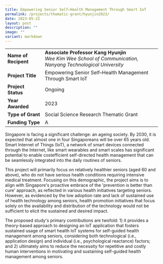```yaml
---
title: Empowering Senior Self–Health Management Through Smart IoT
permalink: /projects/thematic-grant/hyunjin2023/
date: 2023-05-22
layout: post
description: ""
image: ""
variant: markdown
---
```

|  |  |
|---|---|
| **Name of Recipent** | **Associate Professor Kang Hyunjin**<br>_Wee Kim Wee School of Communication, Nanyang Technological University_|
| **Project Title** | Empowering Senior Self–Health Management Through Smart IoT |
| **Project Status** | Ongoing |
| **Year Awarded** | 2023 |
| **Type of Grant** | Social Science Research Thematic Grant |
|**Funding Type** | A |

Singapore is facing a significant challenge: an ageing society. By 2030, it is expected that almost one in four Singaporeans will be over 65 years old. Smart Internet of Things (IoT), a network of smart devices connected through the Internet, like smart wearables and smart scales has significant potential to enable costefficient self-directed health management that can be seamlessly integrated into the
daily routines of seniors. 

This project will primarily focus on relatively healthier
seniors (aged 60 and above), who do not have serious health conditions requiring intensive medical treatment. Focusing on this demographic, the project aims is to align with Singapore's proactive embrace of the 'prevention is better than cure' approach, as reflected in various health initiatives targeting seniors. However, as evidenced by the low adoption rate and lack of sustained use of health technology among seniors, health promotion initiatives that focus solely on the availability and distribution of the technology would not be sufficient to elicit the sustained and desired impact.

The proposed study's primary contributions are twofold: 1) it provides a theory-based approach to designing an IoT application that fosters sustained usage of smart health IoT systems for self-guided health management among seniors, considering both technological (i.e., application design) and individual (i.e., psychological
reactance) factors; and 2) ultimately aims to reduce the necessity for repetitive and costly human interventions in motivating and sustaining self-guided health management among seniors.